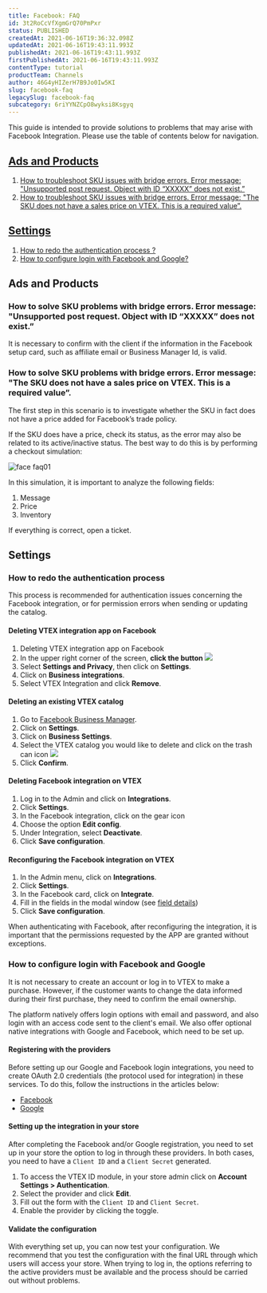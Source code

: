 ```yaml
---
title: Facebook: FAQ
id: 3t2RoCcVfXgmGrQ70PmPxr
status: PUBLISHED
createdAt: 2021-06-16T19:36:32.098Z
updatedAt: 2021-06-16T19:43:11.993Z
publishedAt: 2021-06-16T19:43:11.993Z
firstPublishedAt: 2021-06-16T19:43:11.993Z
contentType: tutorial
productTeam: Channels
author: 46G4yHIZerH7B9Jo0Iw5KI
slug: facebook-faq
legacySlug: facebook-faq
subcategory: 6riYYNZCpO8wyksi8Ksgyq
---
```


This guide is intended to provide solutions to problems that may arise with Facebook Integration. Please use the table of contents below for navigation.

## [Ads and Products](#ads-and-products)
1.  [How to troubleshoot SKU issues with bridge errors. Error message: "Unsupported post request. Object with ID “XXXXX” does not exist.”](#how-to-solve-sku-problems-with-bridge-errors-error-message-unsupported-post-request-object-with-id-xxxxx-does-not-exist)
2.  [How to troubleshoot SKU issues with bridge errors. Error message: "The SKU does not have a sales price on VTEX. This is a required value”.](#how-to-solve-sku-problems-with-bridge-errors-error-message-the-sku-does-not-have-a-sales-price-on-vtex-this-is-a-required-value)

## [Settings](#settings)
1.  [How to redo the authentication process ?](#how-to-redo-the-authentication-process)
2.  [How to configure login with Facebook and Google?](#how-to-configure-login-with-facebook-and-google)

## Ads and Products
### How to solve SKU problems with bridge errors. Error message: "Unsupported post request. Object with ID “XXXXX” does not exist.”

It is necessary to confirm with the client if the information in the Facebook setup card, such as affiliate email or Business Manager Id, is valid.

### How to solve SKU problems with bridge errors. Error message: "The SKU does not have a sales price on VTEX. This is a required value”.

The first step in this scenario is to investigate whether the SKU in fact does not have a price added for Facebook’s trade policy.

If the SKU does have a price, check its status, as the error may also be related to its active/inactive status. The best way to do this is by performing a checkout simulation:

![face faq01](https://images.ctfassets.net/alneenqid6w5/6PFO5g1ZrT0uv7uWLdWNmT/c7b62f12066bdb95f7c45d533b2bb460/face_faq01.JPG)

In this simulation, it is important to analyze the following fields:

1. Message
2. Price
3. Inventory

If everything is correct, open a ticket.

## Settings
### How to redo the authentication process

This process is recommended for authentication issues concerning the Facebook integration, or for permission errors when sending or updating the catalog.

#### Deleting VTEX integration app on Facebook 
1. Deleting VTEX integration app on Facebook 
2. In the upper right corner of the screen, **click the button** <img class="shadow-4" src="https:https://images.ctfassets.net/alneenqid6w5/7bplP3pn7Pu5gpfYKGHUjQ/688fda65e48070afcf18f57e396c2b22/sua_conta_fb.JPG" />
3.  Select **Settings and Privacy**, then click on **Settings**.
4.  Click on **Business integrations**.
5.  Select VTEX Integration and click **Remove**.

#### Deleting an existing VTEX catalog
1. Go to [Facebook Business Manager](https://business.facebook.com/).
2. Click on **Settings**.
3. Click on **Business Settings**.
4. Select the VTEX catalog you would like to delete and click on the trash can icon <img class="shadow-4" src="https:https://images.ctfassets.net/alneenqid6w5/6zFRTeiTa9xkTlafUVBIcK/d2c5a40219dbee8084d22f76d0b88109/excluir_fb.JPG" />
5. Click **Confirm**.

#### Deleting Facebook integration on VTEX
1. Log in to the Admin and click on **Integrations**.
2. Click **Settings**.
3. In the Facebook integration, click on the gear icon <i class="fas fa-cog"></i>
4. Choose the option **Edit config**.
5. Under Integration, select **Deactivate**.
6. Click **Save configuration**.

#### Reconfiguring the Facebook integration on VTEX
1. In the Admin menu, click on **Integrations**.
2. Click **Settings**.
3. In the Facebook card, click on **Integrate**.
4. Fill in the fields in the modal window (see [field details](https://help.vtex.com/en/tracks/integracao-com-o-facebook--7h8KvIC4DbRRc8VlyJ8PFc/747gwmk5oMkyb6FtwLo17B))
5. Click **Save configuration**.

When authenticating with Facebook, after reconfiguring the integration, it is important that the permissions requested by the APP are granted without exceptions.

### How to configure login with Facebook and Google

It is not necessary to create an account or log in to VTEX to make a purchase. However, if the customer wants to change the data informed during their first purchase, they need to confirm the email ownership.

The platform natively offers login options with email and password, and also login with an access code sent to the client's email. We also offer optional native integrations with Google and Facebook, which need to be set up.

#### Registering with the providers

Before setting up our Google and Facebook login integrations, you need to create OAuth 2.0 credentials (the protocol used for integration) in these services. To do this, follow the instructions in the articles below:

- [Facebook](https://help.vtex.com/en/tutorial/cadastrar-client-id-e-client-secret-para-login-com-facebook)
- [Google](https://help.vtex.com/en/tutorial/cadastrar-client-id-e-client-secret-para-login-com-google)

#### Setting up the integration in your store

After completing the Facebook and/or Google registration, you need to set up in your store the option to log in through these providers. In both cases, you need to have a `Client ID` and a `Client Secret` generated.

1. To access the VTEX ID module, in your store admin click on **Account Settings > Authentication**.
2. Select the provider and click **Edit**.
3. Fill out the form with the `Client ID` and `Client Secret`.
4. Enable the provider by clicking the toggle.

#### Validate the configuration

With everything set up, you can now test your configuration. We recommend that you test the configuration with the final URL through which users will access your store. When trying to log in, the options referring to the active providers must be available and the process should be carried out without problems.
